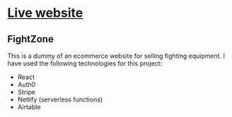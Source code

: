 # [Live website](https://fightzone.netlify.app/)
## FightZone
This is a dummy of an ecommerce website for selling fighting equipment. I have used the following technologies for this project:
- React
- Auth0
- Stripe
- Netlify (serverless functions)
- Airtable